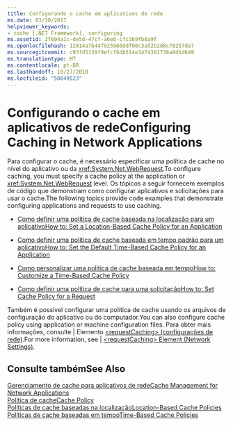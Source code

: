```yaml
---
title: Configurando o cache em aplicativos de rede
ms.date: 03/30/2017
helpviewer_keywords:
- cache [.NET Framework], configuring
ms.assetid: 3f694a1c-de5d-47cf-a6eb-cfc369fb8a9f
ms.openlocfilehash: 12814a7b44f925960ddf00c3a52b2d8c78257de7
ms.sourcegitcommit: c93fd5139f9efcf6db514e3474301738a6d1d649
ms.translationtype: HT
ms.contentlocale: pt-BR
ms.lasthandoff: 10/27/2018
ms.locfileid: "50049523"
---
```

# <a name="configuring-caching-in-network-applications"></a><span data-ttu-id="9a1d6-102">Configurando o cache em aplicativos de rede</span><span class="sxs-lookup"><span data-stu-id="9a1d6-102">Configuring Caching in Network Applications</span></span>
<span data-ttu-id="9a1d6-103">Para configurar o cache, é necessário especificar uma política de cache no nível do aplicativo ou da <xref:System.Net.WebRequest>.</span><span class="sxs-lookup"><span data-stu-id="9a1d6-103">To configure caching, you must specify a cache policy at the application or <xref:System.Net.WebRequest> level.</span></span> <span data-ttu-id="9a1d6-104">Os tópicos a seguir fornecem exemplos de código que demonstram como configurar aplicativos e solicitações para usar o cache.</span><span class="sxs-lookup"><span data-stu-id="9a1d6-104">The following topics provide code examples that demonstrate configuring applications and requests to use caching.</span></span>  
  
-   [<span data-ttu-id="9a1d6-105">Como definir uma política de cache baseada na localização para um aplicativo</span><span class="sxs-lookup"><span data-stu-id="9a1d6-105">How to: Set a Location-Based Cache Policy for an Application</span></span>](../../../docs/framework/network-programming/how-to-set-a-location-based-cache-policy-for-an-application.md)  
  
-   [<span data-ttu-id="9a1d6-106">Como definir uma política de cache baseada em tempo padrão para um aplicativo</span><span class="sxs-lookup"><span data-stu-id="9a1d6-106">How to: Set the Default Time-Based Cache Policy for an Application</span></span>](../../../docs/framework/network-programming/how-to-set-the-default-time-based-cache-policy-for-an-application.md)  
  
-   [<span data-ttu-id="9a1d6-107">Como personalizar uma política de cache baseada em tempo</span><span class="sxs-lookup"><span data-stu-id="9a1d6-107">How to: Customize a Time-Based Cache Policy</span></span>](../../../docs/framework/network-programming/how-to-customize-a-time-based-cache-policy.md)  
  
-   [<span data-ttu-id="9a1d6-108">Como definir uma política de cache para uma solicitação</span><span class="sxs-lookup"><span data-stu-id="9a1d6-108">How to: Set Cache Policy for a Request</span></span>](../../../docs/framework/network-programming/how-to-set-cache-policy-for-a-request.md)  
  
 <span data-ttu-id="9a1d6-109">Também é possível configurar uma política de cache usando os arquivos de configuração do aplicativo ou do computador.</span><span class="sxs-lookup"><span data-stu-id="9a1d6-109">You can also configure cache policy using application or machine configuration files.</span></span> <span data-ttu-id="9a1d6-110">Para obter mais informações, consulte &#124; Elemento [\<requestCaching> (configurações de rede)](../../../docs/framework/configure-apps/file-schema/network/requestcaching-element-network-settings.md).</span><span class="sxs-lookup"><span data-stu-id="9a1d6-110">For more information, see &#124; [\<requestCaching> Element (Network Settings)](../../../docs/framework/configure-apps/file-schema/network/requestcaching-element-network-settings.md).</span></span>  
  
## <a name="see-also"></a><span data-ttu-id="9a1d6-111">Consulte também</span><span class="sxs-lookup"><span data-stu-id="9a1d6-111">See Also</span></span>  
 [<span data-ttu-id="9a1d6-112">Gerenciamento de cache para aplicativos de rede</span><span class="sxs-lookup"><span data-stu-id="9a1d6-112">Cache Management for Network Applications</span></span>](../../../docs/framework/network-programming/cache-management-for-network-applications.md)  
 [<span data-ttu-id="9a1d6-113">Política de cache</span><span class="sxs-lookup"><span data-stu-id="9a1d6-113">Cache Policy</span></span>](../../../docs/framework/network-programming/cache-policy.md)  
 [<span data-ttu-id="9a1d6-114">Políticas de cache baseadas na localização</span><span class="sxs-lookup"><span data-stu-id="9a1d6-114">Location-Based Cache Policies</span></span>](../../../docs/framework/network-programming/location-based-cache-policies.md)  
 [<span data-ttu-id="9a1d6-115">Políticas de cache baseadas em tempo</span><span class="sxs-lookup"><span data-stu-id="9a1d6-115">Time-Based Cache Policies</span></span>](../../../docs/framework/network-programming/time-based-cache-policies.md)
